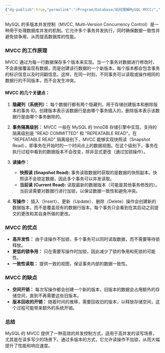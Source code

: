 ```yaml
---
{"dg-publish":true,"permalink":"/Program/Database/如何理解MySQL MVCC/","noteIcon":"","created":"2025-03-06T21:28:25.969+08:00"}
---
```


MySQL 的多版本并发控制（MVCC, Multi-Version Concurrency Control）是一种用于处理数据库并发的机制。它允许多个事务并发执行，同时确保数据一致性并避免锁争用，从而提高数据库的性能。

### MVCC 的工作原理

MVCC 通过为每一行数据保存多个版本来实现。当一个事务对数据进行修改时，不会直接覆盖现有数据，而是创建该行数据的一个新版本。每个版本都会包含事务的标识信息以及时间戳信息。这样，在同一时刻，不同事务可以读取或操作相同的数据行的不同版本，而不会发生冲突。

#### MVCC 的几个关键点：

1. **隐藏列（系统列）：** 每个数据行都有两个隐藏列，用于存储创建版本和删除版本的事务 ID。创建版本表示该数据行是由哪个事务插入的，删除版本表示该数据行是由哪个事务删除的。
   
2. **事务隔离级别：** MVCC 一般在 MySQL 的 InnoDB 存储引擎中实现，支持的隔离级别是 "READ COMMITTED" 和 "REPEATABLE READ"。在 "REPEATABLE READ" 隔离级别下，MVCC 能够实现快照读（Snapshot Read），即事务在开始时的一个时间点上的数据视图。在这个级别下，事务在执行过程中看到的数据版本不会改变，除非显式更改（通过加锁操作）。

3. **读操作：**
   - **快照读 (Snapshot Read):** 事务读取数据时获取的是数据的快照副本。快照读不会锁定数据，因此多个事务可以并发读取。
   - **当前读 (Current Read):** 读取最新的数据版本（可能是其他事务修改的）。当前读需要对数据行进行加锁，以保证数据一致性和避免冲突。

4. **写操作：** 插入（Insert）、更新（Update）、删除（Delete）操作会创建新的数据版本，而不是覆盖现有的数据行版本。每个事务只会看到在其启动之前提交的更改和其自身所做的更改。

### MVCC 的优点

- **高并发性：** 由于读操作不加锁，多个事务可以同时读取数据，而不需要等待锁释放。
- **更低的锁争用：** 只在需要写操作时加锁，因此减少了锁的争用和死锁的可能性。
- **一致性读取：** 提供一致的视图，保证事务内部的数据一致性。

### MVCC 的缺点

- **空间开销：** 每次写操作都会创建一个新的版本，旧版本的数据会占用额外的存储空间，直到不再需要这些旧版本。
- **版本回收的开销：** 随着时间的推移，需要回收旧的版本，以释放存储空间，这个过程可能带来额外的系统开销。

### 总结

MySQL 的 MVCC 提供了一种高效的并发控制方式，适用于高并发的读写场景，尤其是在读多写少的场景下。通过多版本的方式，它允许读操作不加锁，从而大幅提升了性能和响应速度。